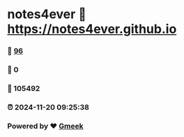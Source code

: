 # notes4ever :link: https://notes4ever.github.io 
### :page_facing_up: [96](https://notes4ever.github.io/tag.html) 
### :speech_balloon: 0 
### :hibiscus: 105492 
### :alarm_clock: 2024-11-20 09:25:38 
### Powered by :heart: [Gmeek](https://github.com/Meekdai/Gmeek)
